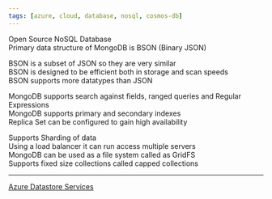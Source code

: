 ```yaml
---
tags: [azure, cloud, database, nosql, cosmos-db]
---
```


Open Source NoSQL Database  
Primary data structure of MongoDB is BSON (Binary JSON)

BSON is a subset of JSON so they are very similar  
BSON is designed to be efficient both in storage and scan speeds  
BSON supports more datatypes than JSON

MongoDB supports search against fields, ranged queries and Regular Expressions  
MongoDB supports primary and secondary indexes  
Replica Set can be configured to gain high availability

Supports Sharding of data  
Using a load balancer it can run access multiple servers  
MongoDB can be used as a file system called as GridFS  
Supports fixed size collections called capped collections

---

[Azure Datastore Services](../Azure%20Datastore%20Services.md)
